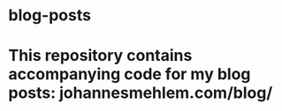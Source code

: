# blog-posts
# This repository contains accompanying code for my blog posts: johannesmehlem.com/blog/
